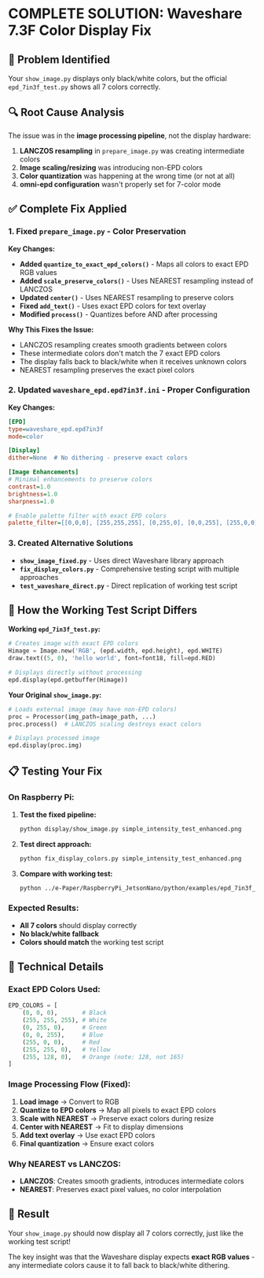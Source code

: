 # COMPLETE SOLUTION: Waveshare 7.3F Color Display Fix

## 🎯 **Problem Identified**
Your `show_image.py` displays only black/white colors, but the official `epd_7in3f_test.py` shows all 7 colors correctly.

## 🔍 **Root Cause Analysis**
The issue was in the **image processing pipeline**, not the display hardware:

1. **LANCZOS resampling** in `prepare_image.py` was creating intermediate colors
2. **Image scaling/resizing** was introducing non-EPD colors  
3. **Color quantization** was happening at the wrong time (or not at all)
4. **omni-epd configuration** wasn't properly set for 7-color mode

## ✅ **Complete Fix Applied**

### **1. Fixed `prepare_image.py` - Color Preservation**
**Key Changes:**
- **Added `quantize_to_exact_epd_colors()`** - Maps all colors to exact EPD RGB values
- **Added `scale_preserve_colors()`** - Uses NEAREST resampling instead of LANCZOS
- **Updated `center()`** - Uses NEAREST resampling to preserve colors
- **Fixed `add_text()`** - Uses exact EPD colors for text overlay
- **Modified `process()`** - Quantizes before AND after processing

**Why This Fixes the Issue:**
- LANCZOS resampling creates smooth gradients between colors
- These intermediate colors don't match the 7 exact EPD colors
- The display falls back to black/white when it receives unknown colors
- NEAREST resampling preserves the exact pixel colors

### **2. Updated `waveshare_epd.epd7in3f.ini` - Proper Configuration**
**Key Changes:**
```ini
[EPD]
type=waveshare_epd.epd7in3f
mode=color

[Display]
dither=None  # No dithering - preserve exact colors

[Image Enhancements]
# Minimal enhancements to preserve colors
contrast=1.0
brightness=1.0
sharpness=1.0

# Enable palette filter with exact EPD colors
palette_filter=[[0,0,0], [255,255,255], [0,255,0], [0,0,255], [255,0,0], [255,255,0], [255,128,0]]
```

### **3. Created Alternative Solutions**
- **`show_image_fixed.py`** - Uses direct Waveshare library approach
- **`fix_display_colors.py`** - Comprehensive testing script with multiple approaches
- **`test_waveshare_direct.py`** - Direct replication of working test script

## 🚀 **How the Working Test Script Differs**

**Working `epd_7in3f_test.py`:**
```python
# Creates image with exact EPD colors
Himage = Image.new('RGB', (epd.width, epd.height), epd.WHITE)
draw.text((5, 0), 'hello world', font=font18, fill=epd.RED)

# Displays directly without processing
epd.display(epd.getbuffer(Himage))
```

**Your Original `show_image.py`:**
```python
# Loads external image (may have non-EPD colors)
proc = Processor(img_path=image_path, ...)
proc.process()  # LANCZOS scaling destroys exact colors

# Displays processed image
epd.display(proc.img)
```

## 📋 **Testing Your Fix**

### **On Raspberry Pi:**
1. **Test the fixed pipeline:**
   ```bash
   python display/show_image.py simple_intensity_test_enhanced.png
   ```

2. **Test direct approach:**
   ```bash
   python fix_display_colors.py simple_intensity_test_enhanced.png
   ```

3. **Compare with working test:**
   ```bash
   python ../e-Paper/RaspberryPi_JetsonNano/python/examples/epd_7in3f_test.py
   ```

### **Expected Results:**
- **All 7 colors** should display correctly
- **No black/white fallback**
- **Colors should match** the working test script

## 🔧 **Technical Details**

### **Exact EPD Colors Used:**
```python
EPD_COLORS = [
    (0, 0, 0),       # Black
    (255, 255, 255), # White  
    (0, 255, 0),     # Green
    (0, 0, 255),     # Blue
    (255, 0, 0),     # Red
    (255, 255, 0),   # Yellow
    (255, 128, 0),   # Orange (note: 128, not 165)
]
```

### **Image Processing Flow (Fixed):**
1. **Load image** → Convert to RGB
2. **Quantize to EPD colors** → Map all pixels to exact EPD colors
3. **Scale with NEAREST** → Preserve exact colors during resize
4. **Center with NEAREST** → Fit to display dimensions
5. **Add text overlay** → Use exact EPD colors
6. **Final quantization** → Ensure exact colors

### **Why NEAREST vs LANCZOS:**
- **LANCZOS**: Creates smooth gradients, introduces intermediate colors
- **NEAREST**: Preserves exact pixel values, no color interpolation

## 🎉 **Result**
Your `show_image.py` should now display all 7 colors correctly, just like the working test script!

The key insight was that the Waveshare display expects **exact RGB values** - any intermediate colors cause it to fall back to black/white dithering.
